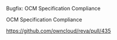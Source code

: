 Bugfix: OCM Specification Compliance

OCM Specification Compliance

https://github.com/owncloud/reva/pull/435
